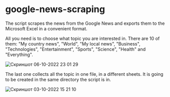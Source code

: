 # google-news-scraping
The script scrapes the news from the Google News and exports them to the Microsoft Excel in a convenient format.

All you need is to choose what topic you are interested in.
There are 10 of them: "My country news", "World", "My local news", "Business", "Technologies", "Entertainment", "Sports", "Science", "Health" and "Everything". 

![Скриншот 06-10-2022 23 01 29](https://user-images.githubusercontent.com/92268833/194407543-ee10217e-9b6a-4884-a032-be73bac045dd.jpg)

The last one collects all the topic in one file, in a different sheets. It is going to be created in the same directory the script is in.

![Скриншот 03-10-2022 15 21 10](https://user-images.githubusercontent.com/92268833/193575537-f48be0ce-da1e-4ca1-bec7-281c5c38b04c.jpg)
